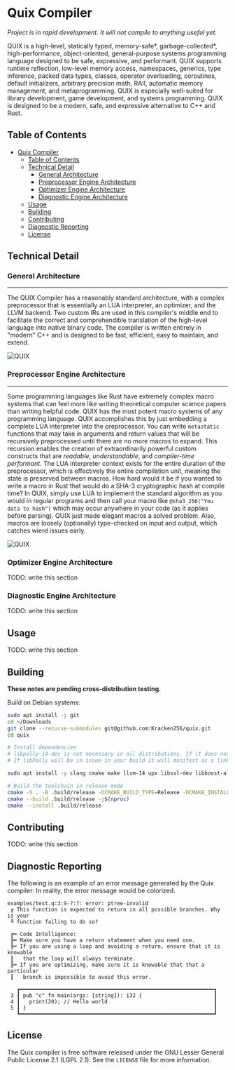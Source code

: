 # Quix Compiler

*Project is in rapid development. It will not compile to anything useful yet.*

QUIX is a high-level, statically typed, memory-safe\*, garbage-collected\*, high-performance, object-oriented, general-purpose systems programming language designed to be safe, expressive, and performant. QUIX supports runtime reflection, low-level memory access, namespaces, generics, type inference, packed data types, classes, operator overloading, coroutines, default initializers, arbitrary precision math, RAII, automatic memory management, and metaprogramming.
QUIX is especially well-suited for library development, game development, and systems programming. QUIX is designed to be a modern, safe, and expressive alternative to C++ and Rust.

## Table of Contents

- [Quix Compiler](#quix-compiler)
  - [Table of Contents](#table-of-contents)
  - [Technical Detail](#technical-detail)
    - [General Architecture](#general-architecture)
    - [Preprocessor Engine Architecture](#preprocessor-engine-architecture)
    - [Optimizer Engine Architecture](#optimizer-engine-architecture)
    - [Diagnostic Engine Architecture](#diagnostic-engine-architecture)
  - [Usage](#usage)
  - [Building](#building)
  - [Contributing](#contributing)
  - [Diagnostic Reporting](#diagnostic-reporting)
  - [License](#license)

## Technical Detail

### General Architecture

---

The QUIX Compiler has a reasonably standard architecture, with a complex preprocessor that is essentially an LUA interpreter, an optimizer, and the LLVM backend. Two custom IRs are used in this compiler's middle end to facilitate the correct and comprehendible translation of the high-level language into native binary code. The compiler is written entirely in "modern" C++ and is designed to be fast, efficient, easy to maintain, and extend.

![QUIX](https://github.com/user-attachments/assets/f814a347-fb0a-485c-bb7a-8d8a7706ee22)

### Preprocessor Engine Architecture

---

Some programming languages like Rust have extremely complex macro systems that can feel more like writing theoretical computer science papers than writing helpful code. QUIX has the most potent macro systems of any programming language. QUIX accomplishes this by just embedding a complete LUA interpreter into the preprocessor. You can write `metastatic` functions that may take in arguments and return values that will be recursively preprocessed until there are no more macros to expand. This recursion enables the creation of extraordinarily powerful custom constructs that are *readable*, *understandable*, and *compiler-time performant*. The LUA interpreter context exists for the entire duration of the preprocessor, which is effectively the entire compilation unit, meaning the state is preserved between macros. How hard would it be if you wanted to write a macro in Rust that would do a SHA-3 cryptographic hash at compile time? In QUIX, simply use LUA to implement the standard algorithm as you would in regular programs and then call your macro like `@sha3_256("You data to hash")` which may occur anywhere in your code (as it applies before parsing). QUIX just made elegant macros a solved problem. Also, macros are loosely (optionally) type-checked on input and output, which catches wierd issues early.

![QUIX](https://github.com/user-attachments/assets/754f8c82-bcbe-4a30-98dc-10312979b784)

### Optimizer Engine Architecture

TODO: write this section

### Diagnostic Engine Architecture

TODO: write this section

## Usage

TODO: write this section

## Building

**These notes are pending cross-distribution testing.**

Build on Debian systems:

```bash
sudo apt install -y git
cd ~/Downloads
git clone --recurse-submodules git@github.com:Kracken256/quix.git
cd quix

# Install dependencies
# libpolly-14-dev is not necessary in all distributions. If it does not exist in your package manager, try building without it.
# If libPolly will be in issue in your build it will manifest as a linker error.

sudo apt install -y clang cmake make llvm-14 upx libssl-dev libboost-all-dev libzstd-dev libclang-common-14-dev rapidjson-dev libdeflate-dev libreadline-dev libcurlpp-dev libclang-dev libclang-cpp-dev libpolly-14-dev

# Build the toolchain in release mode
cmake -S . -B .build/release -DCMAKE_BUILD_TYPE=Release -DCMAKE_INSTALL_PREFIX=./build -DCMAKE_CXX_COMPILER=/usr/bin/clang++
cmake --build .build/release -j$(nproc)
cmake --install .build/release

```

## Contributing

TODO: write this section

## Diagnostic Reporting

The following is an example of an error message generated by the Quix compiler:
In reality, the error message would be colorized.

```plaintext
examples/test.q:3:9-?:?: error: ptree-invalid
 ╔ This function is expected to return in all possible branches. Why is your 
 ╚ function failing to do so?

 ╔═ Code Intelligence:
 ╠═ Make sure you have a return statement when you need one.
 ╠═ If you are using a loop and avoiding a return, ensure that it is knowable 
 ║   that the loop will always terminate.
 ╠═ If you are optimizing, make sure it is knowable that that a particular 
 ║   branch is impossible to avoid this error.

   ┏━━━━━━━━━━━━━━━━━━━━━━━━━━━━━━━━━━━━━━━━━━━━━━━━━━━━━━━━━━━━━━┓
 3 ┃ pub "c" fn main(args: [string]): i32 {                       ┃
 4 ┃   print(20); // Hello world                                  ┃
 5 ┃ }                                                            ┃
   ┗━━━━━━━━━━━━━━━━━━━━━━━━━━━━━━━━━━━━━━━━━━━━━━━━━━━━━━━━━━━━━━┛
```

## License

The Quix compiler is free software released under the GNU Lesser General Public License 2.1 (LGPL 2.1). See the `LICENSE` file for more information.

